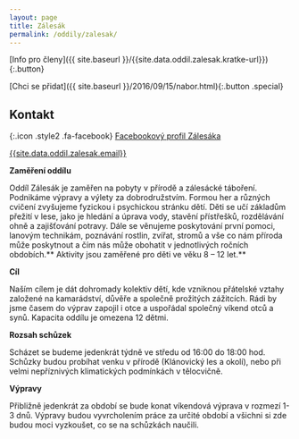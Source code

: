 ```yaml
---
layout: page
title: Zálesák
permalink: /oddily/zalesak/
---
```


[Info pro členy]({{ site.baseurl }}/{{site.data.oddil.zalesak.kratke-url}}){:.button}

[Chci se přidat]({{ site.baseurl }}/2016/09/15/nabor.html){:.button .special} 

## Kontakt

[](https://www.facebook.com/sokol.zalesak){:.icon .style2 .fa-facebook} [Facebookový profil Zálesáka](https://www.facebook.com/sokol.zalesak)

[{{site.data.oddil.zalesak.email}}](mailto:{{site.data.oddil.zalesak.email}})

**Zaměření oddílu**

Oddíl Zálesák je zaměřen na pobyty v přírodě a zálesácké táboření. Podnikáme výpravy a výlety za dobrodružstvím. Formou her a různých cvičení zvyšujeme fyzickou i psychickou stránku dětí. Děti se učí základům přežití v lese, jako je hledání a úprava vody, stavění přístřešků, rozdělávání ohně a zajišťování potravy. Dále se věnujeme poskytování první pomoci, lanovým technikám, poznávání rostlin, zvířat, stromů a vše co nám příroda může poskytnout a čím nás může obohatit v jednotlivých ročních obdobích.** Aktivity jsou zaměřené pro děti ve věku 8 – 12 let.**

**Cíl**

Naším cílem je dát dohromady kolektiv dětí, kde vzniknou přátelské vztahy založené na kamarádství, důvěře a společně prožitých zážitcích. Rádi by jsme časem do výprav zapojil i otce a uspořádal společný víkend otců a synů. Kapacita oddílu je omezena 12 dětmi.

**Rozsah schůzek**

Scházet se budeme jedenkrát týdně ve středu od 16:00 do 18:00 hod. Schůzky budou probíhat venku v přírodě (Klánovický les a okolí), nebo při velmi nepříznivých klimatických podmínkách v tělocvičně. 

**Výpravy**

Přibližně jedenkrát za období se bude konat víkendová výprava v rozmezí 1-3 dnů. Výpravy budou vyvrcholením práce za určité období a všichni si zde budou moci vyzkoušet, co se na schůzkách naučili.
